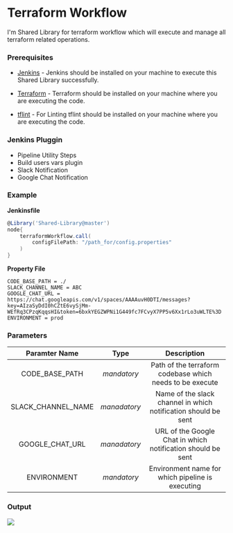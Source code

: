 # Terraform Workflow
I'm Shared Library for terraform workflow which will execute and manage all terraform related operations.

### Prerequisites
- [Jenkins](https://www.jenkins.io/doc/book/installing/) - Jenkins should be installed on your machine to execute this Shared Library successfully.

- [Terraform](https://www.terraform.io/) - Terraform should be installed on your machine where you are executing the code.

- [tflint](https://github.com/terraform-linters/tflint) - For Linting tflint should be installed on your machine where you are executing the code.

### Jenkins Pluggin
- Pipeline Utility Steps
- Build users vars plugin
- Slack Notification
- Google Chat Notification

### Example

****Jenkinsfile****
```groovy
@Library('Shared-Library@master')
node{
    terraformWorkflow.call(
        configFilePath: "/path_for/config.properties"
    )
}
````

****Property File****
````properties
CODE_BASE_PATH = ./
SLACK_CHANNEL_NAME = ABC
GOOGLE_CHAT_URL = https://chat.googleapis.com/v1/spaces/AAAAuvH0DTI/messages?key=AIzaSyDdI0hCZtE6vySjMm-WEfRq3CPzqKqqsHI&token=6bxkYEGZWPNi1G449fc7FCvyX7PP5v6Xx1rLo3uWLTE%3D
ENVIRONMENT = prod
````

### Parameters

|**Paramter Name**| **Type** | **Description** |
|:-----------------:|:----------:|:-----------------:|
| CODE_BASE_PATH | *mandatory* | Path of the terraform codebase which needs to be execute |
| SLACK_CHANNEL_NAME | *manadatory* | Name of the slack channel in which notification should be sent |
| GOOGLE_CHAT_URL | *manadatory* | URL of the Google Chat in which notification should be sent |
| ENVIRONMENT | *mandatory* | Environment name for which pipeline is executing |

### Output
![](../../img/terraformWorkflow.png)
